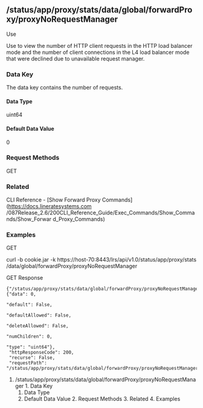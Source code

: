 ## /status/app/proxy/stats/data/global/forwardProxy/proxyNoRequestManager

Use

Use to view the number of HTTP client requests in the HTTP load balancer mode
and the number of client connections in the L4 load balancer mode that were
declined due to unavailable request manager.

### Data Key

The data key contains the number of requests.

#### Data Type

uint64

#### Default Data Value

0

### Request Methods

GET

### Related

CLI Reference - [Show Forward Proxy Commands](https://docs.lineratesystems.com
/087Release_2.6/200CLI_Reference_Guide/Exec_Commands/Show_Commands/Show_Forwar
d_Proxy_Commands)

### Examples

GET

curl -b cookie.jar -k https://host-70:8443/lrs/api/v1.0/status/app/proxy/stats
/data/global/forwardProxy/proxyNoRequestManager

GET Response

    
    {"/status/app/proxy/stats/data/global/forwardProxy/proxyNoRequestManager": {"data": 0,
                                                                                 "default": False,
                                                                                 "defaultAllowed": False,
                                                                                 "deleteAllowed": False,
                                                                                 "numChildren": 0,
                                                                                 "type": "uint64"},
     "httpResponseCode": 200,
     "recurse": False,
     "requestPath": "/status/app/proxy/stats/data/global/forwardProxy/proxyNoRequestManager"}
    

  1. /status/app/proxy/stats/data/global/forwardProxy/proxyNoRequestManager
    1. Data Key
      1. Data Type
      2. Default Data Value
    2. Request Methods
    3. Related
    4. Examples

